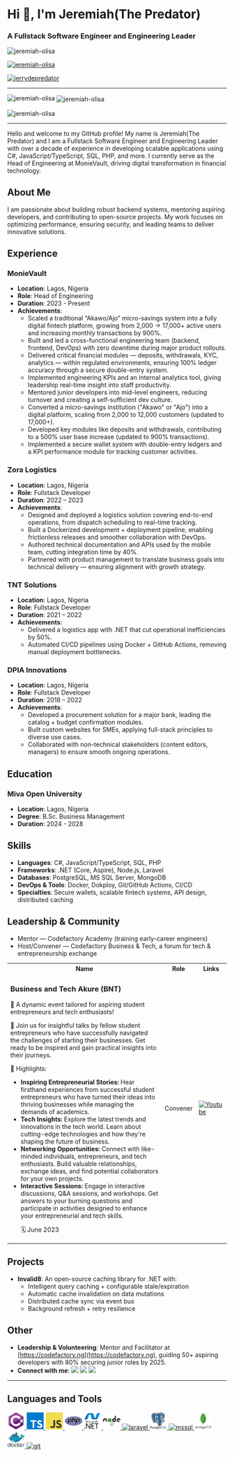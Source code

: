 # Hi 👋, I'm Jeremiah(The Predator)
### A Fullstack Software Engineer and Engineering Leader

<p align="left"> <img src="https://komarev.com/ghpvc/?username=jeremiah-olisa&label=Profile%20views&color=0e75b6&style=flat" alt="jeremiah-olisa" /> </p>

<p align="left"> <a href="https://github.com/ryo-ma/github-profile-trophy"><img src="https://github-profile-trophy.vercel.app/?username=jeremiah-olisa&theme=onedark" alt="jeremiah-olisa" /></a> </p>

<p align="left"> <a href="https://x.com/jerrydepredator" target="blank"><img src="https://img.shields.io/twitter/follow/jerrydepredator?logo=twitter&style=for-the-badge" alt="jerrydepredator" /></a> </p>

---

<p><img align="left" src="https://github-readme-stats.vercel.app/api/top-langs?username=jeremiah-olisa&show_icons=true&locale=en&layout=compact&theme=onedark" alt="jeremiah-olisa" /></p>

<p>&nbsp;<img align="center" src="https://github-readme-stats.vercel.app/api?username=jeremiah-olisa&show_icons=true&locale=en&theme=onedark" alt="jeremiah-olisa" /></p>

<p><img align="center" src="https://github-readme-streak-stats.herokuapp.com/?user=jeremiah-olisa&theme=onedark" alt="jeremiah-olisa" /></p>

---

Hello and welcome to my GitHub profile! My name is Jeremiah(The Predator) and I am a Fullstack Software Engineer and Engineering Leader with over a decade of experience in developing scalable applications using C#, JavaScript/TypeScript, SQL, PHP, and more. I currently serve as the Head of Engineering at MonieVault, driving digital transformation in financial technology.

## About Me

I am passionate about building robust backend systems, mentoring aspiring developers, and contributing to open-source projects. My work focuses on optimizing performance, ensuring security, and leading teams to deliver innovative solutions.

## Experience

### MonieVault
- **Location**: Lagos, Nigeria
- **Role**: Head of Engineering
- **Duration**: 2023 - Present
- **Achievements**:
  - Scaled a traditional “Akawo/Ajo” micro-savings system into a fully digital fintech platform, growing from 2,000 → 17,000+ active users and increasing monthly transactions by 900%.
  - Built and led a cross-functional engineering team (backend, frontend, DevOps) with zero downtime during major product rollouts.
  - Delivered critical financial modules — deposits, withdrawals, KYC, analytics — within regulated environments, ensuring 100% ledger accuracy through a secure double-entry system.
  - Implemented engineering KPIs and an internal analytics tool, giving leadership real-time insight into staff productivity.
  - Mentored junior developers into mid-level engineers, reducing turnover and creating a self-sufficient dev culture.
  - Converted a micro-savings institution ("Akawo" or "Ajo") into a digital platform, scaling from 2,000 to 12,000 customers (updated to 17,000+).
  - Developed key modules like deposits and withdrawals, contributing to a 500% user base increase (updated to 900% transactions).
  - Implemented a secure wallet system with double-entry ledgers and a KPI performance module for tracking customer activities.

### Zora Logistics
- **Location**: Lagos, Nigeria
- **Role**: Fullstack Developer
- **Duration**: 2022 – 2023
- **Achievements**:
  - Designed and deployed a logistics solution covering end-to-end operations, from dispatch scheduling to real-time tracking.
  - Built a Dockerized development + deployment pipeline, enabling frictionless releases and smoother collaboration with DevOps.
  - Authored technical documentation and APIs used by the mobile team, cutting integration time by 40%.
  - Partnered with product management to translate business goals into technical delivery — ensuring alignment with growth strategy.

### TNT Solutions
- **Location**: Lagos, Nigeria
- **Role**: Fullstack Developer
- **Duration**: 2021 – 2022
- **Achievements**:
  - Delivered a logistics app with .NET that cut operational inefficiencies by 50%.
  - Automated CI/CD pipelines using Docker + GitHub Actions, removing manual deployment bottlenecks.

### DPIA Innovations
- **Location**: Lagos, Nigeria
- **Role**: Fullstack Developer
- **Duration**: 2018 – 2022
- **Achievements**:
  - Developed a procurement solution for a major bank, leading the catalog + budget confirmation modules.
  - Built custom websites for SMEs, applying full-stack principles to diverse use cases.
  - Collaborated with non-technical stakeholders (content editors, managers) to ensure smooth ongoing operations.

## Education

### Miva Open University
- **Location**: Lagos, Nigeria
- **Degree**: B.Sc. Business Management
- **Duration**: 2024 - 2028

## Skills
- **Languages**: C#, JavaScript/TypeScript, SQL, PHP
- **Frameworks**: .NET (Core, Aspire), Node.js, Laravel
- **Databases**: PostgreSQL, MS SQL Server, MongoDB
- **DevOps & Tools**: Docker, Dokploy, Git/GitHub Actions, CI/CD
- **Specialties**: Secure wallets, scalable fintech systems, API design, distributed caching

## Leadership & Community

- Mentor — Codefactory Academy (training early-career engineers)
- Host/Convener — Codefactory Business & Tech, a forum for tech & entrepreneurship exchange

<table>
	<tbody width="100%">
	<tr>
		<th>Name</th>
		<th>Role</th>
		<th>Links</th>
	</tr>
	<tr>
	    <td>
			<h3>Business and Tech Akure (BNT)</h3>
🚀 A dynamic event tailored for aspiring student entrepreneurs and tech enthusiasts!

🎤 Join us for insightful talks by fellow student entrepreneurs who have successfully navigated the challenges of starting their businesses. Get ready to be inspired and gain practical insights into their journeys.

🌟 Highlights:
- **Inspiring Entrepreneurial Stories:** Hear firsthand experiences from successful student entrepreneurs who have turned their ideas into thriving businesses while managing the demands of academics.
- **Tech Insights:** Explore the latest trends and innovations in the tech world. Learn about cutting-edge technologies and how they're shaping the future of business.
- **Networking Opportunities:** Connect with like-minded individuals, entrepreneurs, and tech enthusiasts. Build valuable relationships, exchange ideas, and find potential collaborators for your own projects.
- **Interactive Sessions:** Engage in interactive discussions, Q&A sessions, and workshops. Get answers to your burning questions and participate in activities designed to enhance your entrepreneurial and tech skills.
    		<p>🗓 June 2023</p>
    	</td>
    	<td>Convener</td>
    	<td>
    		<div>
    			<a href="https://youtu.be/b_RfDnHaGMc?si=mr0EMFSr-eVeE0-M">
                    <img width="100px" src="https://www.logo.wine/a/logo/YouTube/YouTube-White-Full-Color-Dark-Background-Logo.wine.svg" alt="Youtube" />
                </a>
    		</div>
        </td>
    </tr>
    </tbody>
</table>

## Projects
- **Invalid8**: An open-source caching library for .NET with:
  - Intelligent query caching + configurable stale/expiration
  - Automatic cache invalidation on data mutations
  - Distributed cache sync via event bus
  - Background refresh + retry resilience

## Other
- **Leadership & Volunteering**: Mentor and Facilitator at [https://codefactory.ng](https://codefactory.ng), guiding 50+ aspiring developers with 80% securing junior roles by 2025.
- **Connect with me**:
  [![](https://img.shields.io/badge/mail-12100E?style=for-the-badge&logo=gmail&logoColor=white)](mailto:jeremiaholisa453@gmail.com)
  [![](https://img.shields.io/badge/instagram-12100E?style=for-the-badge&logo=instagram&logoColor=white)](https://instagram.com/jerrydepredator)
  [![](https://img.shields.io/badge/linkedin-0A66C2?style=for-the-badge&logo=linkedin&logoColor=white)](https://linkedin.com/in/jeremiah-olisa)

---

## Languages and Tools
<p align="left"> 
  <a href="https://www.w3.org/html/" target="_blank"> <img src="https://raw.githubusercontent.com/devicons/devicon/master/icons/csharp/csharp-original.svg" alt="csharp" width="40" height="40"/> </a> 
  <a href="https://www.typescriptlang.org/" target="_blank"> <img src="https://raw.githubusercontent.com/devicons/devicon/master/icons/typescript/typescript-original.svg" alt="typescript" width="40" height="40"/> </a> 
  <a href="https://developer.mozilla.org/en-US/docs/Web/JavaScript" target="_blank"> <img src="https://raw.githubusercontent.com/devicons/devicon/master/icons/javascript/javascript-original.svg" alt="javascript" width="40" height="40"/> </a> 
  <a href="https://www.php.net" target="_blank"> <img src="https://raw.githubusercontent.com/devicons/devicon/master/icons/php/php-original.svg" alt="php" width="40" height="40"/> </a> 
  <a href="https://dotnet.microsoft.com/" target="_blank"> <img src="https://raw.githubusercontent.com/devicons/devicon/master/icons/dot-net/dot-net-original-wordmark.svg" alt="dotnet" width="40" height="40"/> </a> 
  <a href="https://nodejs.org" target="_blank"> <img src="https://raw.githubusercontent.com/devicons/devicon/master/icons/nodejs/nodejs-original-wordmark.svg" alt="nodejs" width="40" height="40"/> </a> 
  <a href="https://laravel.com/" target="_blank"> <img src="https://www.svgrepo.com/show/353985/laravel.svg" alt="laravel" width="40" height="40"/> </a> 
  <a href="https://www.postgresql.org" target="_blank"> <img src="https://raw.githubusercontent.com/devicons/devicon/master/icons/postgresql/postgresql-original-wordmark.svg" alt="postgresql" width="40" height="40"/> </a> 
  <a href="https://www.microsoft.com/en-us/sql-server" target="_blank"> <img src="https://www.svgrepo.com/show/303229/microsoft-sql-server-logo.svg" alt="mssql" width="40" height="40"/> </a> 
  <a href="https://www.mongodb.com/" target="_blank"> <img src="https://raw.githubusercontent.com/devicons/devicon/master/icons/mongodb/mongodb-original-wordmark.svg" alt="mongodb" width="40" height="40"/> </a> 
  <a href="https://www.docker.com/" target="_blank"> <img src="https://raw.githubusercontent.com/devicons/devicon/master/icons/docker/docker-original-wordmark.svg" alt="docker" width="40" height="40"/> </a> 
  <a href="https://git-scm.com/" target="_blank"> <img src="https://www.vectorlogo.zone/logos/git-scm/git-scm-icon.svg" alt="git" width="40" height="40"/> </a> 
</p>
